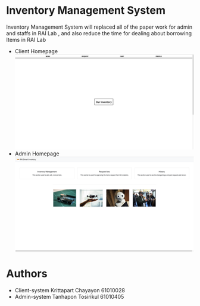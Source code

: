 # Inventory Management System

Inventory Management System will replaced all of the paper work for admin and staffs in RAI Lab , and also reduce the time for dealing about borrowing Items in RAI Lab

- Client Homepage
  ![Screenshot](client.png)
- Admin Homepage
  ![Screenshot](admin.png)

# Authors

- Client-system Krittapart Chayayon 61010028
- Admin-system Tanhapon Tosirikul 61010405
